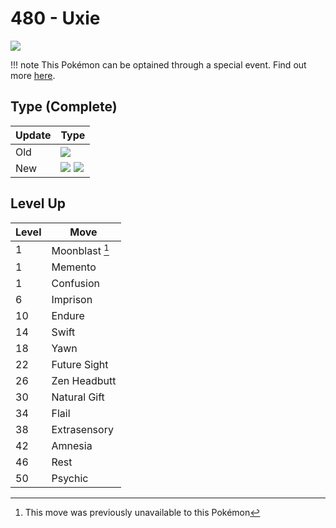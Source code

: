 # 480 - Uxie
![][480]

!!! note
    This Pokémon can be optained through a special event. Find out more [here](../../special_events/#uxie).

## Type (Complete)

Update | Type
---    | ---
Old    | ![][psychic]
New    | ![][psychic]  ![][fairy]

## Level Up

Level | Move
---   | ---
  1   | Moonblast [^1]
  1   | Memento
  1   | Confusion
  6   | Imprison
 10   | Endure
 14   | Swift
 18   | Yawn
 22   | Future Sight
 26   | Zen Headbutt
 30   | Natural Gift
 34   | Flail
 38   | Extrasensory
 42   | Amnesia
 46   | Rest
 50   | Psychic




[^1]: This move was previously unavailable to this Pokémon

[480]: ../img/pokemon/480.png
[psychic]: ../img/types/psychic.png
[fairy]: ../img/types/fairy.png
